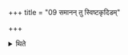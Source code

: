 +++
title = "09 समानन् तु स्विष्टकृदिडम्"

+++

<details><summary>थिते</summary>

समानं तु स्विष्टकृदिडम् ९
</details>
